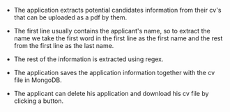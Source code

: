- The application extracts potential candidates information from their cv's that can be uploaded as a pdf by them.

- The first line usually contains the applicant's name, so to extract the name we take the first word in the first line as the first name and the rest from the first line as the last name.

- The rest of the information is extracted using regex.

- The application saves the application information together with the cv file in MongoDB.

- The applicant can delete his application and download his cv file by clicking a button.
